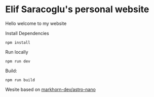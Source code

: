 # Elif Saracoglu's personal website

Hello welcome to my website

Install Dependencies

```
npm install
```

Run locally

```
npm run dev
```

Build:

```
npm run build
```

Wesite based on [markhorn-dev/astro-nano](https://github.com/markhorn-dev/astro-nano)
